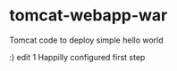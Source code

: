 # tomcat-webapp-war
Tomcat code to deploy simple hello world

:) edit 1
Happilly configured first step
